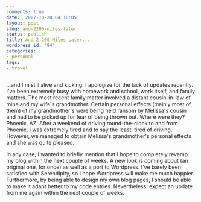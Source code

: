 ```yaml
---
comments: true
date: '2007-10-28 04:10:05'
layout: post
slug: and-2200-miles-later
status: publish
title: And 2,200 Miles Later...
wordpress_id: '94'
categories:
- personal
tags:
- travel
---
```


...and I'm still alive and kicking. I apologize for the lack of updates recently. I've been extremely busy with homework and school, work itself, and family matters. The most recent family matter involved a distant cousin-in-law of mine and my wife's grandmother. Certain personal effects (mainly most of them) of my grandmother's were being held ransom by Melissa's cousin and had to be picked up for fear of being thrown out. Where were they? Phoenix, AZ. After a weekend of driving round-the-clock to and from Phoenix, I was extremely tired and to say the least, tired of driving. However, we managed to obtain Melissa's grandmother's personal effects and she was quite pleased. 

In any case, I wanted to briefly mention that I hope to completely revamp my blog within the next couple of weeks. A new look is coming about (an original one, for once) as well as a port to Wordpress. I've barely been satisfied with Serendipity, so I hope Wordpress will make me much happier. Furthermore, by being able to design my own blog pages, I should be able to make it adapt better to my code entries. Nevertheless, expect an update from me again within the next couple of weeks. 
